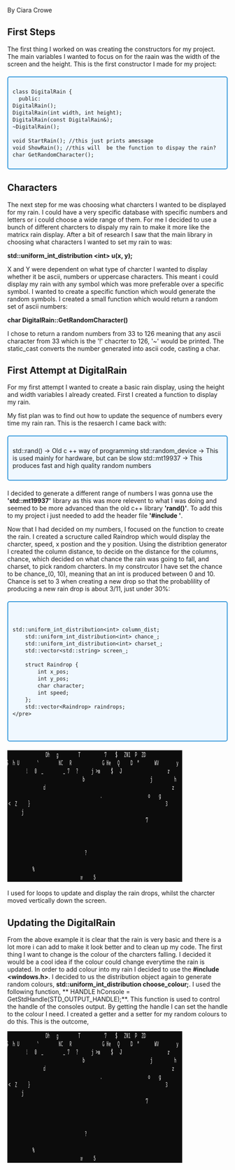---
---

By Ciara Crowe

## First Steps
The first thing I worked on was creating the constructors for my project. The main variables I wanted to focus on for the raain was the width of the screen and the height. This is the first constructor I made for my project:

<div style="border: 2px solid #3498db; padding: 10px; border-radius: 5px; background-color: #f0f8ff; margin: 20px 0;">

	class DigitalRain {
      public:
	DigitalRain();
	DigitalRain(int width, int height);
	DigitalRain(const DigitalRain&);
	~DigitalRain();

	void StartRain(); //this just prints amessage
	void ShowRain(); //this will  be the function to dispay the rain?
	char GetRandomCharacter();

</div>


## Characters

The next step for me was choosing what charcters I wanted to be displayed for my rain. I could have a very specific database with specific numbers and letters or i could choose a wide range of them. For me I decided to use a bunch of different charcters to dispaly my rain to make it more like the matricx rain display.
After a bit of research I saw that the main library in choosing what characters I wanted to set my rain to was: 


**std::uniform_int_distribution &lt;int&gt; u(x, y);**







X and Y were dependent on what type of charcter I wanted to display whether it be ascii, numbers or uppercase characters. This meant i could display my rain with any symbol which was more preferable over a specific symbol. 
I wanted to create a specific function which would generate the random symbols. I created a small function which would return a random set of ascii numbers: 


**char DigitalRain::GetRandomCharacter()**





I chose to return a random numbers from 33 to 126 meaning that any ascii character from 33 which is the '!' chacrter to 126, '~' would be printed. The static_cast converts the number generated into ascii code, casting a char. 



## First Attempt at DigitalRain

For my first attempt I wanted to create a basic rain display, using the height and width variables I already created. First I created a function to display my rain. 

My fist plan was to find out how to update the sequence of numbers every time my rain ran. This is the resaerch I came back with:

<div style="border: 2px solid #3498db; padding: 10px; border-radius: 5px; background-color: #f0f8ff; margin: 20px 0;">
    
std::rand() -> Old c ++ way of programming
std::random_device -> This is used mainly for hardware, but can be slow
std::mt19937 -> This produces fast and high quality random numbers
    
</div>


I decided to generate a different range of numbers I was gonna use the **'std::mt19937'** library as this was more relevent to what I was doing and seemed to be more advanced than the old c++ library **'rand()'**. To add this to my project i just needed to add the header file **'#include <random>'**. 



Now that I had decided on my numbers, I focused on the function to create the rain. I created a scructure called Raindrop which would display the charcter, speed, x postion and the y position. Using the distribtion generator I created the column distance, to decide on the distance for the columns, chance, which decided on what chance the rain was going to fall, and charset, to pick random charcters. In my constrcutor I have set the chance to be chance_(0, 10), meaning that an int is produced between 0 and 10. Chance is set to 3 when creating a new drop so that the probablility of producing a new rain drop is about 3/11, just under 30%: 

<div style="border: 2px solid #3498db; padding: 10px; border-radius: 5px; background-color: #f0f8ff; margin: 20px 0;">
    <pre>
        
	std::uniform_int_distribution<int> column_dist;
        std::uniform_int_distribution<int> chance_;
        std::uniform_int_distribution<int> charset_;
        std::vector<std::string> screen_;

        struct Raindrop {
            int x_pos;
            int y_pos;
            char character;
            int speed;
        };
        std::vector<Raindrop> raindrops;
    </pre>
</div>









<img src="https://raw.githubusercontent.com/CiaraC03/DigitalRain/main/docs/assets/images/image6.png" width="400" height="300">

I used for loops to update and display the rain drops, whilst the charcter moved vertically down the screen. 




## Updating the DigitalRain
From the above example it is clear that the rain is very basic and there is a lot more i can add to make it look better and to clean up my code. The first thing I want to change is the colour of the charcters falling. I decided it would be a cool idea if the colour could change everytime the rain is updated. In order to add colour into my rain I decided to use the **#include <windows.h>**. I decided to us the distribution object again to generate random colours, **std::uniform_int_distribution<int> choose_colour;**. I used the following function, 
** HANDLE hConsole = GetStdHandle(STD_OUTPUT_HANDLE);**. This function is used to control the handle of the consoles output. By getting the handle I can set the handle to the colour I need. I created a getter and a setter for my random colours to do this. This is the outcome, 

<img src="https://raw.githubusercontent.com/CiaraC03/DigitalRain/main/docs/assets/images/image6.png" width="400" height="300">
